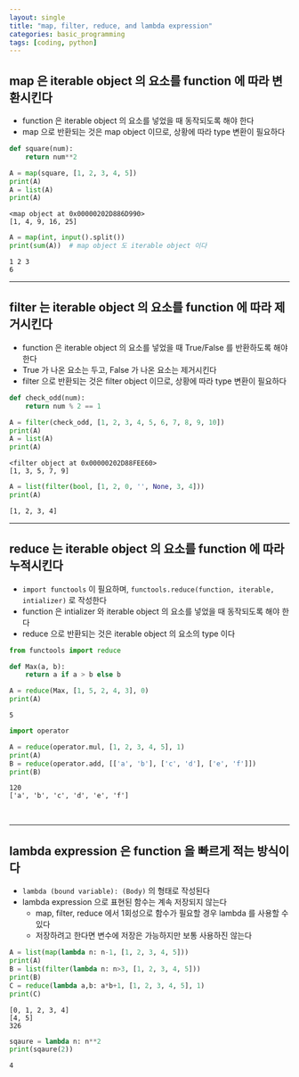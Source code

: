 ```yaml
---
layout: single
title: "map, filter, reduce, and lambda expression"
categories: basic_programming
tags: [coding, python]
---
```



## map 은 iterable object 의 요소를 function 에 따라 변환시킨다
- function 은 iterable object 의 요소를 넣었을 때 동작되도록 해야 한다
- map 으로 반환되는 것은 map object 이므로, 상황에 따라 type 변환이 필요하다


```python
def square(num):
    return num**2

A = map(square, [1, 2, 3, 4, 5])
print(A)
A = list(A)
print(A)
```

    <map object at 0x00000202D886D990>
    [1, 4, 9, 16, 25]
    


```python
A = map(int, input().split())
print(sum(A))  # map object 도 iterable object 이다
```

    1 2 3
    6
    

<hr>

## filter 는 iterable object 의 요소를 function 에 따라 제거시킨다
- function 은 iterable object 의 요소를 넣었을 때 True/False 를 반환하도록 해야 한다
- True 가 나온 요소는 두고, False 가 나온 요소는 제거시킨다
- filter 으로 반환되는 것은 filter object 이므로, 상황에 따라 type 변환이 필요하다


```python
def check_odd(num):
    return num % 2 == 1

A = filter(check_odd, [1, 2, 3, 4, 5, 6, 7, 8, 9, 10])
print(A)
A = list(A)
print(A)
```

    <filter object at 0x00000202D88FEE60>
    [1, 3, 5, 7, 9]
    


```python
A = list(filter(bool, [1, 2, 0, '', None, 3, 4]))
print(A)
```

    [1, 2, 3, 4]
    

<hr>

## reduce 는 iterable object 의 요소를 function 에 따라 누적시킨다
- `import functools` 이 필요하며, `functools.reduce(function, iterable, intializer)` 로 작성한다
- function 은 intializer 와 iterable object 의 요소를 넣었을 때 동작되도록 해야 한다
- reduce 으로 반환되는 것은 iterable object 의 요소의 type 이다


```python
from functools import reduce

def Max(a, b):
    return a if a > b else b

A = reduce(Max, [1, 5, 2, 4, 3], 0)
print(A)
```

    5
    


```python
import operator

A = reduce(operator.mul, [1, 2, 3, 4, 5], 1)
print(A)
B = reduce(operator.add, [['a', 'b'], ['c', 'd'], ['e', 'f']])
print(B)
```

    120
    ['a', 'b', 'c', 'd', 'e', 'f']
    

<br>
<hr>

## lambda expression 은 function 을 빠르게 적는 방식이다
- `lambda (bound variable): (Body)` 의 형태로 작성된다
- lambda expression 으로 표현된 함수는 계속 저장되지 않는다
  - map, filter, reduce 에서 1회성으로 함수가 필요할 경우 lambda 를 사용할 수 있다
  - 저장하려고 한다면 변수에 저장은 가능하지만 보통 사용하진 않는다


```python
A = list(map(lambda n: n-1, [1, 2, 3, 4, 5]))
print(A)
B = list(filter(lambda n: n>3, [1, 2, 3, 4, 5]))
print(B)
C = reduce(lambda a,b: a*b+1, [1, 2, 3, 4, 5], 1)
print(C)
```

    [0, 1, 2, 3, 4]
    [4, 5]
    326
    


```python
sqaure = lambda n: n**2
print(sqaure(2))
```

    4
    
